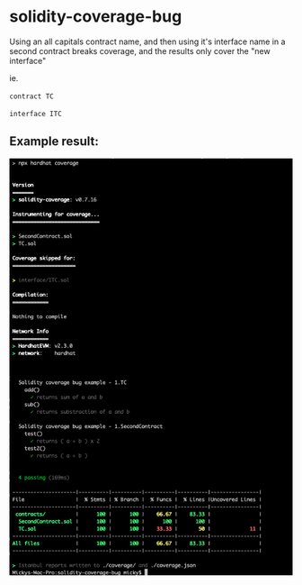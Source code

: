 # solidity-coverage-bug


Using an all capitals contract name, and then using it's interface name in a second contract breaks coverage, and the results only cover the "new interface"

ie.

`contract TC`

`interface ITC`

## Example result:

![example](example.png)

